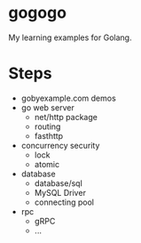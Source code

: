 # gogogo
My learning examples for Golang.

# Steps
- gobyexample.com demos
- go web server
    - net/http package
    - routing
    - fasthttp
- concurrency security
    - lock
    - atomic
- database
    - database/sql
    - MySQL Driver
    - connecting pool
- rpc
    - gRPC
    - ...